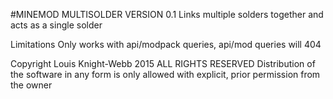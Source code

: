 #MINEMOD MULTISOLDER VERSION 0.1
Links multiple solders together and acts as a single solder

Limitations
Only works with api/modpack queries, api/mod queries will 404

Copyright Louis Knight-Webb 2015
ALL RIGHTS RESERVED
Distribution of the software in any form is only allowed with explicit, prior permission from the owner
